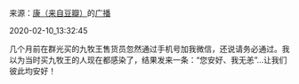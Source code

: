来源：[康（来自豆瓣）](https://www.douban.com/people/smokysmoky/)的[广播](https://www.douban.com/people/smokysmoky/status/2801932920/)


2020-02-10_13:32:45


几个月前在群光买的九牧王售货员忽然通过手机号加我微信，还说请务必通过。我以为当时买九牧王的人现在都感染了，结果发来一条：“您安好、我无恙”…让我们彼此均安好！
